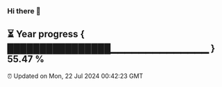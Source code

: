 ### Hi there 👋
⏳ Year progress { ████████████████▁▁▁▁▁▁▁▁▁▁▁▁▁▁ } 55.47 %
---
⏰ Updated on Mon, 22 Jul 2024 00:42:23 GMT

